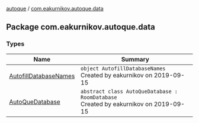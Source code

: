 [autoque](../index.md) / [com.eakurnikov.autoque.data](./index.md)

## Package com.eakurnikov.autoque.data

### Types

| Name | Summary |
|---|---|
| [AutofillDatabaseNames](-autofill-database-names/index.md) | `object AutofillDatabaseNames`<br>Created by eakurnikov on 2019-09-15 |
| [AutoQueDatabase](-auto-que-database/index.md) | `abstract class AutoQueDatabase : RoomDatabase`<br>Created by eakurnikov on 2019-09-15 |
